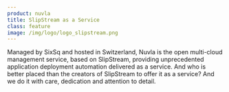 ```yaml
---
product: nuvla
title: SlipStream as a Service
class: feature
image: /img/logo/logo_slipstream.png
---
```


Managed by SixSq and hosted in Switzerland, Nuvla is the open multi-cloud management service, based on SlipStream, providing unprecedented application deployment automation delivered as a service. And who is better placed than the creators of SlipStream to offer it as a service? And we do it with care, dedication and attention to detail.
